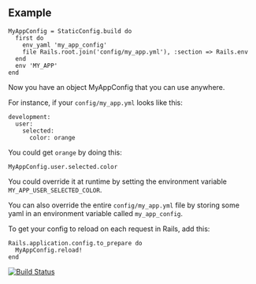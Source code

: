 Example
-------

    MyAppConfig = StaticConfig.build do
      first do
        env_yaml 'my_app_config'
        file Rails.root.join('config/my_app.yml'), :section => Rails.env
      end
      env 'MY_APP'
    end

Now you have an object MyAppConfig that you can use anywhere.

For instance, if your `config/my_app.yml` looks like this:

    development:
      user:
        selected:
          color: orange

You could get `orange` by doing this:

    MyAppConfig.user.selected.color

You could override it at runtime by setting the environment variable
`MY_APP_USER_SELECTED_COLOR`.

You can also override the entire `config/my_app.yml` file by storing
some yaml in an environment variable called `my_app_config`.

To get your config to reload on each request in Rails, add this:

    Rails.application.config.to_prepare do
      MyAppConfig.reload!
    end

[![Build Status](https://secure.travis-ci.org/spraints/static_config.png)](http://travis-ci.org/spraints/static_config)
